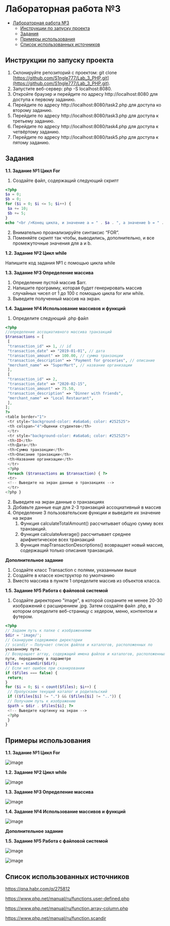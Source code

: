 # Лабораторная работа №3

- [Лабораторная работа №3](#лабораторная-работа-3)
    - [Инструкции по запуску проекта](#инструкции-по-запуску-проекта)
    - [Задания](#задания)
    - [Примеры использования](#примеры-использования)
    - [Список использованных источников](#список-использованных-источников)

## Инструкции по запуску проекта
1) Склонируйте репозиторий с проектом: git clone [https://github.com/S1ngle777/Lab_3_PHP.git](https://github.com/S1ngle777/Lab_3_PHP.git).
2) Запустите веб-сервер: php -S localhost:8080.
3) Откройте браузер и перейдите по адресу http://localhost:8080 для доступа к первому заданию.
4) Перейдите по адресу http://localhost:8080/task2.php для доступа ко второму заданию.
5) Перейдите по адресу http://localhost:8080/task3.php для доступа к третьему заданию.
6) Перейдите по адресу http://localhost:8080/task4.php для доступа к четвёртому заданию.
7) Перейдите по адресу http://localhost:8080/task5.php для доступа к пятому заданию.

## Задания
__1.1. Задание №1 Цикл For__

1. Создайте файл, содержащий следующий скрипт
```php
<?php
$a = 0;
$b = 0;
for ($i = 0; $i <= 5; $i++) {
 $a += 10;
 $b += 5;
}
echo "<br />Конец цикла, и значение a = " . $a . ", а значение b = " . $b;
```
2. Внимательно проанализируйте синтаксис “FOR”.
3. Поменяйте скрипт так чтобы, выводились, дополнительно, и все
промежуточные значения для a и b.

__1.2. Задание №2 Цикл while__

Напишите код задания №1 с помощью цикла while

__1.3. Задание №3 Определение массива__

1. Определение пустой массив $arr.
2. Напишите программу, которая будет генерировать массив случайных чисел
от 1 до 100 с помощью цикла for или while.
3. Выведите полученный массив на экран.

__1.4. Задание №4 Использование массивов и функций__

1. Определите следующий .php файл

```php
<?php
//определение ассоциативного массива транзакций
$transactions = [
 [
 "transaction_id" => 1, // id
 "transaction_date" => "2019-01-01", // дата
 "transaction_amount" => 100.00, // сумма транзакции
 "transaction_description" => "Payment for groceries", // описание
 "merchant_name" => "SuperMart", // название организации
 ],
 [
 "transaction_id" => 2,
 "transaction_date" => "2020-02-15",
 "transaction_amount" => 75.50,
 "transaction_description" => "Dinner with friends",
 "merchant_name" => "Local Restaurant",
 ],
];
?>
<table border="1">
 <tr style="background-color: #a6a6a6; color: #252525">
 <th colspan="4">Оценки студентов</th>
 </tr>
 <tr style="background-color: #a6a6a6; color: #252525">
 <th>ID</th>
 <th>Дата</th>
 <th>Сумма транзакции</th>
 <th>Описание транзакции</th>
 <th>Название организации</th>
 </tr>
 <?php
 foreach ($transactions as $transaction) { ?>
 <tr>
 <!-- Выведите на экран данные о транзакциях -->
 </tr>
<?php }
```
2. Выведите на экран данные о транзакциях
3. Добавьте данные еще для 2-3 транзакций ассоциативный в массив
4. Определение 3 пользовательские функции и выведите их значение на экран
    1. Функция calculateTotalAmount() рассчитывает общую сумму всех
транзакций.
    2. Функция calculateAverage() рассчитывает среднее арифметическое
всех транзакций
    3. Функция mapTransactionDescriptions() возвращает новый массив,
содержащий только описания транзакций.

__Дополнительное задание__
1. Создайте класс Transaction с полями, указанными выше
2. Создайте в классе конструктор по умолчанию
3. Вместо массива в пункте 1 определите массив из объектов класса.


__1.5. Задание №5 Работа с файловой системой__

1. Создайте директорию "image", в которой сохраните не менее 20-30
изображений с расширением .jpg. Затем создайте файл .php, в котором
определите веб-страницу с хедером, меню, контентом и футером.

```php
<?php
// Задаем путь к папке с изображениями
$dir = 'image/';
// Сканируем содержимое директории
// scandir — Получает список файлов и каталогов, расположенных по
указанному пути.
// Возвращает array, содержащий имена файлов и каталогов, расположенных по
пути, переданному в параметре
$files = scandir($dir);
// Если нет ошибок при сканировании
if ($files === false) {
 return;
}
for ($i = 0; $i < count($files); $i++) {
 // Пропускаем текущий каталог и родительский
 if (($files[$i] != ".") && ($files[$i] != "..")) {
 // Получаем путь к изображению
 $path = $dir . $files[$i]; ?>
 <!-- Выведите картинку на экран -->
 <?php
 }
}
```

## Примеры использования

__1.1. Задание №1 Цикл For__

![image](https://github.com/S1ngle777/Lab_3_PHP/assets/128795707/9a8704f9-29b8-455b-8daf-9dbad23af892)

__1.2. Задание №2 Цикл while__

![image](https://github.com/S1ngle777/Lab_3_PHP/assets/128795707/e61168ee-07c7-42c9-9a03-2265ffd520be)

__1.3. Задание №3 Определение массива__

![image](https://github.com/S1ngle777/Lab_3_PHP/assets/128795707/dd4e0f95-8da9-42eb-b80c-676c6d7fb29a)


__1.4. Задание №4 Использование массивов и функций__

![image](https://github.com/S1ngle777/Lab_3_PHP/assets/128795707/eb79e4fb-2fd7-473f-94f2-cb7389428427)

__Дополнительное задание__

__1.5. Задание №5 Работа с файловой системой__

![image](https://github.com/S1ngle777/Lab_3_PHP/assets/128795707/c37e5f93-780e-431b-a612-0c913cfd6f71)

![image](https://github.com/S1ngle777/Lab_3_PHP/assets/128795707/fbc51895-e395-40d1-9d9b-48ee1026df12)


## Список использованных источников

https://qna.habr.com/q/275812

https://www.php.net/manual/ru/functions.user-defined.php

https://www.php.net/manual/ru/function.array-column.php

https://www.php.net/manual/ru/function.scandir
